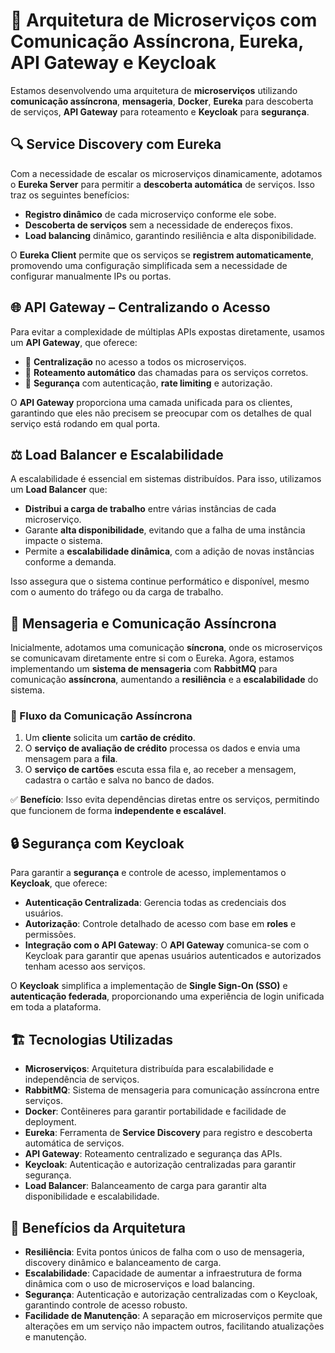 # 🚀 Arquitetura de Microserviços com Comunicação Assíncrona, Eureka, API Gateway e Keycloak

Estamos desenvolvendo uma arquitetura de **microserviços** utilizando **comunicação assíncrona**, **mensageria**, **Docker**, **Eureka** para descoberta de serviços, **API Gateway** 
para roteamento e **Keycloak** para **segurança**.



## 🔍 Service Discovery com Eureka

Com a necessidade de escalar os microserviços dinamicamente, adotamos o **Eureka Server** para permitir a **descoberta automática** de serviços. Isso traz os seguintes benefícios:

- **Registro dinâmico** de cada microserviço conforme ele sobe.
- **Descoberta de serviços** sem a necessidade de endereços fixos.
- **Load balancing** dinâmico, garantindo resiliência e alta disponibilidade.

O **Eureka Client** permite que os serviços se **registrem automaticamente**, promovendo uma configuração simplificada sem a necessidade de configurar manualmente IPs ou portas.

## 🌐 API Gateway – Centralizando o Acesso

Para evitar a complexidade de múltiplas APIs expostas diretamente, usamos um **API Gateway**, que oferece:

- 🔀 **Centralização** no acesso a todos os microserviços.
- 🔄 **Roteamento automático** das chamadas para os serviços corretos.
- 🔐 **Segurança** com autenticação, **rate limiting** e autorização.

O **API Gateway** proporciona uma camada unificada para os clientes, garantindo que eles não precisem se preocupar com os detalhes de qual serviço está rodando em qual porta.

## ⚖️ Load Balancer e Escalabilidade

A escalabilidade é essencial em sistemas distribuídos. Para isso, utilizamos um **Load Balancer** que:

- **Distribui a carga de trabalho** entre várias instâncias de cada microserviço.
- Garante **alta disponibilidade**, evitando que a falha de uma instância impacte o sistema.
- Permite a **escalabilidade dinâmica**, com a adição de novas instâncias conforme a demanda.

Isso assegura que o sistema continue performático e disponível, mesmo com o aumento do tráfego ou da carga de trabalho.

## 📩 Mensageria e Comunicação Assíncrona

Inicialmente, adotamos uma comunicação **síncrona**, onde os microserviços se comunicavam diretamente entre si com o Eureka. Agora, estamos implementando um **sistema de mensageria** com 
**RabbitMQ** para comunicação **assíncrona**, aumentando a **resiliência** e a **escalabilidade** do sistema.

### 🔄 Fluxo da Comunicação Assíncrona

1. Um **cliente**  solicita um **cartão de crédito**.
2. O **serviço de avaliação de crédito** processa os dados e envia uma mensagem para a **fila**.
3. O **serviço de cartões** escuta essa fila e, ao receber a mensagem, cadastra o cartão e salva no banco de dados.

✅ **Benefício**: Isso evita dependências diretas entre os serviços, permitindo que funcionem de forma **independente e escalável**.

## 🔒 Segurança com Keycloak

Para garantir a **segurança** e controle de acesso, implementamos o **Keycloak**, que oferece:

- **Autenticação Centralizada**: Gerencia todas as credenciais dos usuários.
- **Autorização**: Controle detalhado de acesso com base em **roles** e permissões.
- **Integração com o API Gateway**: O **API Gateway** comunica-se com o Keycloak para garantir que apenas usuários autenticados e autorizados tenham acesso aos serviços.

O **Keycloak** simplifica a implementação de **Single Sign-On (SSO)** e **autenticação federada**, proporcionando uma experiência de login unificada em toda a plataforma.

## 🏗️ Tecnologias Utilizadas

- **Microserviços**: Arquitetura distribuída para escalabilidade e independência de serviços.
- **RabbitMQ**: Sistema de mensageria para comunicação assíncrona entre serviços.
- **Docker**: Contêineres para garantir portabilidade e facilidade de deployment.
- **Eureka**: Ferramenta de **Service Discovery** para registro e descoberta automática de serviços.
- **API Gateway**: Roteamento centralizado e segurança das APIs.
- **Keycloak**: Autenticação e autorização centralizadas para garantir segurança.
- **Load Balancer**: Balanceamento de carga para garantir alta disponibilidade e escalabilidade.

## 🎯 Benefícios da Arquitetura

- **Resiliência**: Evita pontos únicos de falha com o uso de mensageria, discovery dinâmico e balanceamento de carga.
- **Escalabilidade**: Capacidade de aumentar a infraestrutura de forma dinâmica com o uso de microserviços e load balancing.
- **Segurança**: Autenticação e autorização centralizadas com o Keycloak, garantindo controle de acesso robusto.
- **Facilidade de Manutenção**: A separação em microserviços permite que alterações em um serviço não impactem outros, facilitando atualizações e manutenção.


